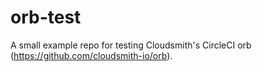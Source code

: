 # orb-test

A small example repo for testing Cloudsmith's CircleCI orb (https://github.com/cloudsmith-io/orb).
